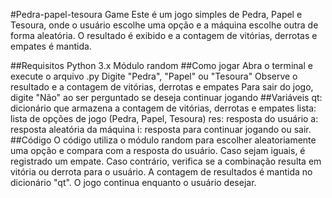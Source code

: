 #Pedra-papel-tesoura Game
Este é um jogo simples de Pedra, Papel e Tesoura, onde o usuário escolhe uma opção e a máquina escolhe outra de forma aleatória. O resultado é exibido e a contagem de vitórias, derrotas e empates é mantida.

##Requisitos
Python 3.x
Módulo random
##Como jogar
Abra o terminal e execute o arquivo .py
Digite "Pedra", "Papel" ou "Tesoura"
Observe o resultado e a contagem de vitórias, derrotas e empates
Para sair do jogo, digite "Não" ao ser perguntado se deseja continuar jogando
##Variáveis
qt: dicionário que armazena a contagem de vitórias, derrotas e empates
lista: lista de opções de jogo (Pedra, Papel, Tesoura)
res: resposta do usuário
a: resposta aleatória da máquina
i: resposta para continuar jogando ou sair.
##Código
O código utiliza o módulo random para escolher aleatoriamente uma opção e compara com a resposta do usuário. Caso sejam iguais, é registrado um empate. Caso contrário, verifica se a combinação resulta em vitória ou derrota para o usuário. A contagem de resultados é mantida no dicionário "qt". O jogo continua enquanto o usuário desejar.
